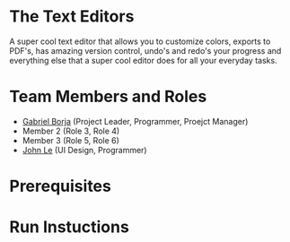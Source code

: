 # The Text Editors

A super cool text editor that allows you to customize colors, exports to PDF's, has amazing version control, undo's and redo's your progress and everything else that a super cool editor does for all your everyday tasks.

# Team Members and Roles

* [Gabriel Borja](https://github.com/gabbaborjaa/CIS350-HW2-Borja) (Project Leader, Programmer, Proejct Manager)
* Member 2 (Role 3, Role 4)
* Member 3 (Role 5, Role 6)
* [John Le](https://github.com/JoLe2004/CIS350-HW2-Le) (UI Design, Programmer) 

# Prerequisites

# Run Instuctions
